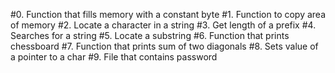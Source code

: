 #0. Function that fills memory with a constant byte
#1. Function to copy area of memory
#2. Locate a character in a string
#3. Get length of a prefix
#4. Searches for a string
#5. Locate a substring
#6. Function that prints chessboard
#7. Function that prints sum of two diagonals
#8. Sets value of a pointer to a char
#9. File that contains password
